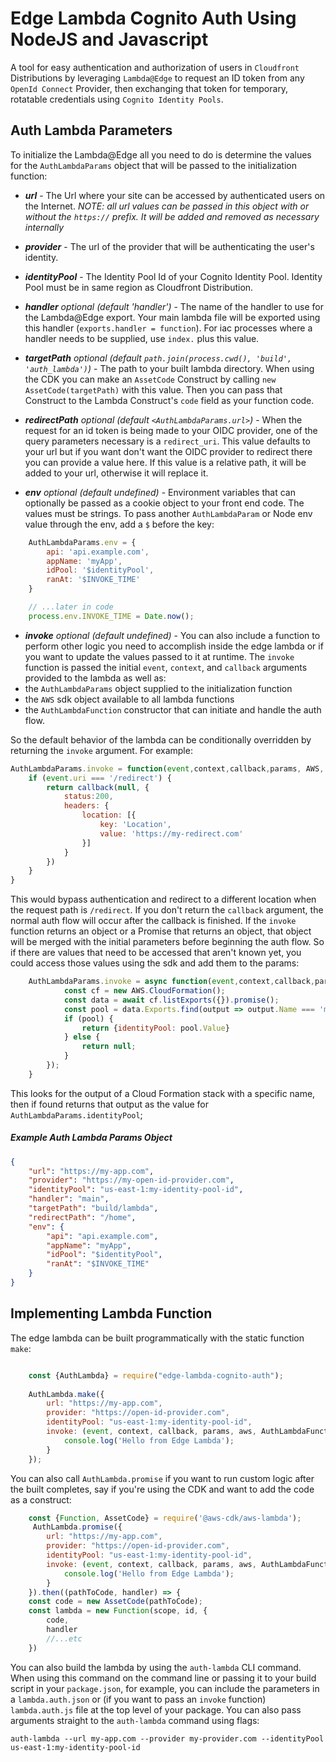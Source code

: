 # Edge Lambda Cognito Auth Using NodeJS and Javascript

A tool for easy authentication and authorization of users in `Cloudfront` Distributions by leveraging `Lambda@Edge` to request an ID token from any `OpenId Connect` Provider, then exchanging that token for temporary, rotatable credentials using `Cognito Identity Pools`.

## Auth Lambda Parameters
To initialize the Lambda@Edge all you need to do is determine the values for the `AuthLambdaParams` object that will be passed to the initialization function:

* ***url*** - The Url where your site can be accessed by authenticated users on the Internet.
*NOTE: all url values can be passed in this object with or without the `https://` prefix. It will be added and removed as necessary internally*

* ***provider*** - The url of the provider that will be authenticating the user's identity.

* ***identityPool*** - The Identity Pool Id of your Cognito Identity Pool. Identity Pool must be in same region as Cloudfront Distribution.

* ***handler*** *optional (default 'handler')* - The name of the handler to use for the Lambda@Edge export. Your main lambda file 
will be exported using this handler (`exports.handler = function`). For iac processes where a handler needs to be supplied, use `index.` plus this value.

* ***targetPath*** *optional (default `path.join(process.cwd(), 'build', 'auth_lambda')`)* - The path to your built lambda directory. When using the CDK you can make an `AssetCode` Construct by calling `new AssetCode(targetPath)` with this value. Then you can pass that Construct to the Lambda Construct's `code` field as your function code.

* ***redirectPath*** *optional (default `<AuthLambdaParams.url>`)* - When the request for an id token is being made to your OIDC provider, one of the query parameters necessary is a `redirect_uri`. 
This value defaults to your url but if you want don't want the OIDC provider to redirect there you can provide a value here.
If this value is a relative path, it will be added to your url, otherwise it will replace it.

* ***env*** *optional (default undefined)* - Environment variables that can optionally be passed as a cookie object to your front end code. The values must be strings. To pass another `AuthLambdaParam` or Node env value through the env, add a `$` before the key:
```javascript
    AuthLambdaParams.env = {
        api: 'api.example.com',
        appName: 'myApp',
        idPool: '$identityPool',
        ranAt: '$INVOKE_TIME'
    }

    // ...later in code
    process.env.INVOKE_TIME = Date.now();
``` 

* ***invoke*** *optional (default undefined)* - You can also include a function to perform other logic you need to accomplish inside the edge lambda or if you want to update the values passed to it at runtime.
The `invoke` function is passed the initial `event`, `context`, and `callback` arguments provided to the lambda as well as: 
* the `AuthLambdaParams` object supplied to the initialization function
* the `AWS` sdk object available to all lambda functions
* the `AuthLambdaFunction` constructor that can initiate and handle the auth flow. 

So the default behavior of the lambda can be conditionally overridden by returning the `invoke` argument. For example:
```javascript
AuthLambdaParams.invoke = function(event,context,callback,params, AWS, AuthLambdaFunction) {
    if (event.uri === '/redirect') {
        return callback(null, {
            status:200,
            headers: {
                location: [{
                    key: 'Location',
                    value: 'https://my-redirect.com'
                }]
            }
        })
    }
}
``` 
This would bypass authentication and redirect to a different location when the request path is `/redirect`.
If you don't return the `callback` argument, the normal auth flow will occur after the callback is finished. 
If the `invoke` function returns an object or a Promise that returns an object, that object will be merged with the initial parameters before beginning the auth flow.
So if there are values that need to be accessed that aren't known yet, you could access those values using the sdk and add them to the params:
```javascript
    AuthLambdaParams.invoke = async function(event,context,callback,params, AWS, AuthLambdaFunction) {
            const cf = new AWS.CloudFormation();
            const data = await cf.listExports({}).promise();
            const pool = data.Exports.find(output => output.Name === 'my-identity-pool-id');
            if (pool) {
                return {identityPool: pool.Value}
            } else {
                return null;
            }
        });
    }
```
This looks for the output of a Cloud Formation stack with a specific name, then if found returns that output as the value for `AuthLambdaParams.identityPool`;

##### Example Auth Lambda Params Object
```json
{
    "url": "https://my-app.com",
    "provider": "https://my-open-id-provider.com",
    "identityPool": "us-east-1:my-identity-pool-id",
    "handler": "main",
    "targetPath": "build/lambda",
    "redirectPath": "/home",
    "env": {
        "api": "api.example.com",
        "appName": "myApp",
        "idPool": "$identityPool",
        "ranAt": "$INVOKE_TIME"
    }
}
```

## Implementing Lambda Function
The edge lambda  can be built programmatically with the static function `make`:
```javascript

    const {AuthLambda} = require("edge-lambda-cognito-auth");
    
    AuthLambda.make({
        url: "https://my-app.com",
        provider: "https://open-id-provider.com",
        identityPool: "us-east-1:my-identity-pool-id",
        invoke: (event, context, callback, params, aws, AuthLambdaFunction) => {
            console.log('Hello from Edge Lambda');
        }
    });
```
You can also call `AuthLambda.promise` if you want to run custom logic after the built completes, say if you're using the CDK and want to add the code as a construct:
```javascript
    const {Function, AssetCode} = require('@aws-cdk/aws-lambda');
     AuthLambda.promise({
        url: "https://my-app.com",
        provider: "https://open-id-provider.com",
        identityPool: "us-east-1:my-identity-pool-id",
        invoke: (event, context, callback, params, aws, AuthLambdaFunction) => {
            console.log('Hello from Edge Lambda');
        }
    }).then((pathToCode, handler) => {
    const code = new AssetCode(pathToCode);
    const lambda = new Function(scope, id, {
        code,
        handler
        //...etc
    })
```
You can also build the lambda by using the `auth-lambda` CLI command. 
When using this command on the command line or passing it to your build script in your `package.json`, for example, 
you can include the parameters in a `lambda.auth.json` or (if you want to pass an `invoke` function) `lambda.auth.js` file at the top level of your package.
You can also pass arguments straight to the `auth-lambda` command using flags:
```
auth-lambda --url my-app.com --provider my-provider.com --identityPool us-east-1:my-identity-pool-id
```
